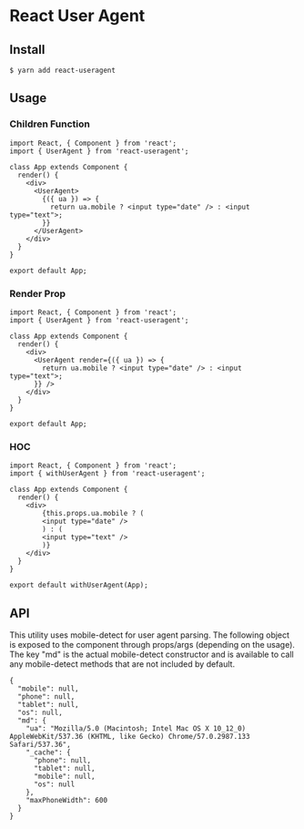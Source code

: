 # React User Agent

## Install

```
$ yarn add react-useragent
```

## Usage

### Children Function

```
import React, { Component } from 'react';
import { UserAgent } from 'react-useragent';

class App extends Component {
  render() {
    <div>
      <UserAgent>
        {({ ua }) => {
          return ua.mobile ? <input type="date" /> : <input type="text">;
        }}
      </UserAgent>
    </div>
  }
}

export default App;
```

### Render Prop

```
import React, { Component } from 'react';
import { UserAgent } from 'react-useragent';

class App extends Component {
  render() {
    <div>
      <UserAgent render={({ ua }) => {
        return ua.mobile ? <input type="date" /> : <input type="text">;
      }} />
    </div>
  }
}

export default App;
```

### HOC

```
import React, { Component } from 'react';
import { withUserAgent } from 'react-useragent';

class App extends Component {
  render() {
    <div>
        {this.props.ua.mobile ? (
        <input type="date" />
        ) : (
        <input type="text" />
        )}
    </div>
  }
}

export default withUserAgent(App);
```

## API

This utility uses mobile-detect for user agent parsing. The following object is exposed to the component through props/args (depending on the usage). The key "md" is the actual mobile-detect constructor and is available to call any mobile-detect methods that are not included by default.

```
{
  "mobile": null,
  "phone": null,
  "tablet": null,
  "os": null,
  "md": {
    "ua": "Mozilla/5.0 (Macintosh; Intel Mac OS X 10_12_0) AppleWebKit/537.36 (KHTML, like Gecko) Chrome/57.0.2987.133 Safari/537.36",
    "_cache": {
      "phone": null,
      "tablet": null,
      "mobile": null,
      "os": null
    },
    "maxPhoneWidth": 600
  }
}
```
